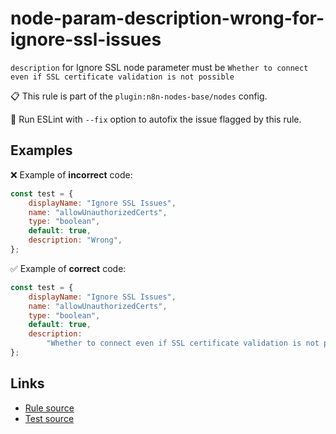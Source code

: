 [//]: # "File generated from a template. Do not edit this file directly."

# node-param-description-wrong-for-ignore-ssl-issues

`description` for Ignore SSL node parameter must be `Whether to connect even if SSL certificate validation is not possible`

📋 This rule is part of the `plugin:n8n-nodes-base/nodes` config.

🔧 Run ESLint with `--fix` option to autofix the issue flagged by this rule.

## Examples

❌ Example of **incorrect** code:

```js
const test = {
	displayName: "Ignore SSL Issues",
	name: "allowUnauthorizedCerts",
	type: "boolean",
	default: true,
	description: "Wrong",
};
```

✅ Example of **correct** code:

```js
const test = {
	displayName: "Ignore SSL Issues",
	name: "allowUnauthorizedCerts",
	type: "boolean",
	default: true,
	description:
		"Whether to connect even if SSL certificate validation is not possible",
};
```

## Links

- [Rule source](../../lib/rules/node-param-description-wrong-for-ignore-ssl-issues.ts)
- [Test source](../../tests/node-param-description-wrong-for-ignore-ssl-issues.test.ts)
